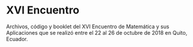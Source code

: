 # XVI Encuentro

Archivos, código y booklet del XVI Encuentro de Matemática y sus Aplicaciones que se realizó entre el 22 al 26 de octubre de 2018 en Quito, Ecuador.